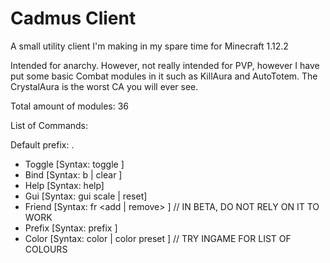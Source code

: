 # Cadmus Client
A small utility client I'm making in my spare time for Minecraft 1.12.2

Intended for anarchy. However, not really intended for PVP, however I have put some basic Combat modules in it
such as KillAura and AutoTotem. The CrystalAura is the worst CA you will ever see.

Total amount of modules: 36

List of Commands:

Default prefix: .

- Toggle [Syntax: toggle <name>]
- Bind   [Syntax: b <name> <key> | clear <name>]
- Help   [Syntax: help]
- Gui    [Syntax: gui scale <val> | reset]
- Friend [Syntax: fr <add | remove> <name>]                       // IN BETA, DO NOT RELY ON IT TO WORK
- Prefix [Syntax: prefix <prefix>]
- Color  [Syntax: color <color> <value> | color preset <color>]  // TRY INGAME FOR LIST OF COLOURS
